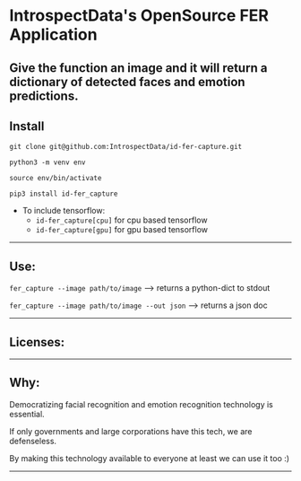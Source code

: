 # IntrospectData's OpenSource FER Application
Give the function an image and it will return a dictionary of detected faces and emotion predictions.
---

## Install

`git clone git@github.com:IntrospectData/id-fer-capture.git`

`python3 -m venv env`

`source env/bin/activate`

`pip3 install id-fer_capture`
  - To include tensorflow:
      - `id-fer_capture[cpu]` for cpu based tensorflow
      - `id-fer_capture[gpu]` for gpu based tensorflow
---

## Use:

`fer_capture --image path/to/image` --> returns a python-dict to stdout

`fer_capture --image path/to/image --out json` --> returns a json doc

---

## Licenses:
---

## Why:
Democratizing facial recognition and emotion recognition technology is essential.

If only governments and large corporations have this tech, we are defenseless.

By making this technology available to everyone at least we can use it too :)

---
